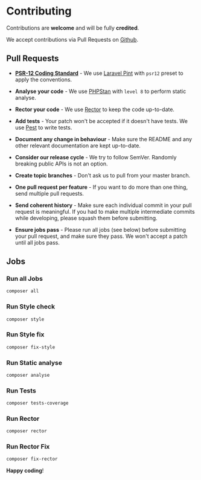 # Contributing

Contributions are **welcome** and will be fully **credited**.

We accept contributions via Pull Requests on [Github][1].

## Pull Requests

- **[PSR-12 Coding Standard][2]** - We use [Laravel Pint][3] with `psr12` preset to apply the conventions.

- **Analyse your code** - We use [PHPStan][5] with `level 8` to perform static analyse.

- **Rector your code** - We use [Rector][6] to keep the code up-to-date.

- **Add tests** - Your patch won't be accepted if it doesn't have tests. We use [Pest][4] to write tests.

- **Document any change in behaviour** - Make sure the README and any other relevant documentation are kept up-to-date.

- **Consider our release cycle** - We try to follow SemVer. Randomly breaking public APIs is not an option.

- **Create topic branches** - Don't ask us to pull from your master branch.

- **One pull request per feature** - If you want to do more than one thing, send multiple pull requests.

- **Send coherent history** - Make sure each individual commit in your pull request is meaningful.
If you had to make multiple intermediate commits while developing, please squash them before submitting.

- **Ensure jobs pass** - Please run all jobs (see below) before submitting your pull request,
and make sure they pass. We won't accept a patch until all jobs pass.

## Jobs

### Run all Jobs

``` bash
composer all
```

### Run Style check

``` bash
composer style
```

### Run Style fix

``` bash
composer fix-style
```

### Run Static analyse

``` bash
composer analyse
```

### Run Tests

``` bash
composer tests-coverage
```

### Run Rector

``` bash
composer rector
```

### Run Rector Fix

``` bash
composer fix-rector
```

**Happy coding**!

[1]: https://github.com/Jampire/moonshine-impersonate/pulls
[2]: https://www.php-fig.org/psr/psr-12/
[3]: https://github.com/laravel/pint
[4]: https://pestphp.com/
[5]: https://phpstan.org/
[6]: https://getrector.com/
